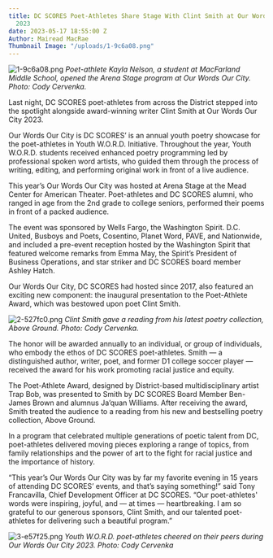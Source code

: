 ```yaml
---
title: DC SCORES Poet-Athletes Share Stage With Clint Smith at Our Words Our City
  2023
date: 2023-05-17 18:55:00 Z
Author: Mairead MacRae
Thumbnail Image: "/uploads/1-9c6a08.png"
---
```


![1-9c6a08.png](/uploads/1-9c6a08.png)
*Poet-athlete Kayla Nelson, a student at MacFarland Middle School, opened the Arena Stage program at Our Words Our City. Photo: Cody Cervenka.*














Last night, DC SCORES poet-athletes from across the District stepped into the spotlight alongside award-winning writer Clint Smith at Our Words Our City 2023.

Our Words Our City is DC SCORES’ is an annual youth poetry showcase for the poet-athletes in Youth W.O.R.D. Initiative. Throughout the year, Youth W.O.R.D. students received enhanced poetry programming led by professional spoken word artists, who guided them through the process of writing, editing, and performing original work in front of a live audience.

This year’s Our Words Our City was hosted at Arena Stage at the Mead Center for American Theater. Poet-athletes and DC SCORES alumni, who ranged in age from the 2nd grade to college seniors, performed their poems in front of a packed audience.

The event was sponsored by Wells Fargo, the Washington Spirit. D.C. United, Busboys and Poets, Cosentino, Planet Word, PAVE, and Nationwide, and included a pre-event reception hosted by the Washington Spirit that featured welcome remarks from Emma May, the Spirit’s President of Business Operations, and star striker and DC SCORES board member Ashley Hatch.

Our Words Our City, DC SCORES had hosted since 2017, also featured an exciting new component: the inaugural presentation to the Poet-Athlete Award, which was bestowed upon poet Clint Smith.

![2-527fc0.png](/uploads/2-527fc0.png)
*Clint Smith gave a reading from his latest poetry collection, Above Ground. Photo: Cody Cervenka.*

The honor will be awarded annually to an individual, or group of individuals, who embody the ethos of DC SCORES poet-athletes. Smith — a distinguished author, writer, poet, and former D1 college soccer player — received the award for his work promoting racial justice and equity.

The Poet-Athlete Award, designed by District-based multidisciplinary artist Trap Bob, was presented to Smith by DC SCORES Board Member Ben-James Brown and alumnus Ja’quan Williams. After receiving the award, Smith treated the audience to a reading from his new and bestselling poetry collection, Above Ground.

In a program that celebrated multiple generations of poetic talent from DC, poet-athletes delivered moving pieces exploring a range of topics, from family relationships and the power of art to the fight for racial justice and the importance of history.

“This year’s Our Words Our City was by far my favorite evening in 15 years of attending DC SCORES’ events, and that’s saying something!” said Tony Francavilla, Chief Development Officer at DC SCORES. “Our poet-athletes' words were inspiring, joyful, and — at times — heartbreaking. I am so grateful to our generous sponsors, Clint Smith, and our talented poet-athletes for delivering such a beautiful program.”

![3-e57f25.png](/uploads/3-e57f25.png)
*Youth W.O.R.D. poet-athletes cheered on their peers during Our Words Our City 2023. Photo: Cody Cervenka*
